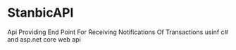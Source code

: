 # StanbicAPI
Api Providing End Point For Receiving Notifications Of Transactions usinf c# and asp.net core web api
